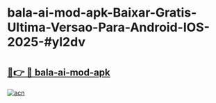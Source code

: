 # bala-ai-mod-apk-Baixar-Gratis-Ultima-Versao-Para-Android-IOS-2025-#yl2dv

# <h2><a href="https://ainizakaria.my?title=bala-ai-mod-apk&ref=24M">🔗👉 🔴 bala-ai-mod-apk</a></h2>

[![acn](https://github.com/user-attachments/assets/0f9c940e-d8b0-45ae-aac7-cd30a18b3e1c)](https://ainizakaria.my?title=bala-ai-mod-apk&ref=24M)

